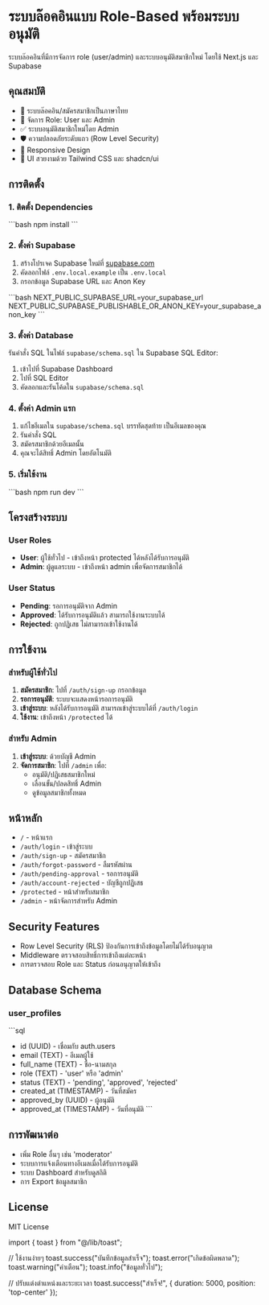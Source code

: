 # ระบบล๊อคอินแบบ Role-Based พร้อมระบบอนุมัติ

ระบบล๊อคอินที่มีการจัดการ role (user/admin) และระบบอนุมัติสมาชิกใหม่ โดยใช้ Next.js และ Supabase

## คุณสมบัติ

- 🔐 ระบบล๊อคอิน/สมัครสมาชิกเป็นภาษาไทย
- 👥 จัดการ Role: User และ Admin
- ✅ ระบบอนุมัติสมาชิกใหม่โดย Admin
- 🛡️ ความปลอดภัยระดับแถว (Row Level Security)
- 📱 Responsive Design
- 🎨 UI สวยงามด้วย Tailwind CSS และ shadcn/ui

## การติดตั้ง

### 1. ติดตั้ง Dependencies

\`\`\`bash
npm install
\`\`\`

### 2. ตั้งค่า Supabase

1. สร้างโปรเจค Supabase ใหม่ที่ [supabase.com](https://supabase.com)
2. คัดลอกไฟล์ `.env.local.example` เป็น `.env.local`
3. กรอกข้อมูล Supabase URL และ Anon Key

\`\`\`bash
NEXT_PUBLIC_SUPABASE_URL=your_supabase_url
NEXT_PUBLIC_SUPABASE_PUBLISHABLE_OR_ANON_KEY=your_supabase_anon_key
\`\`\`

### 3. ตั้งค่า Database

รันคำสั่ง SQL ในไฟล์ `supabase/schema.sql` ใน Supabase SQL Editor:

1. เข้าไปที่ Supabase Dashboard
2. ไปที่ SQL Editor
3. คัดลอกและรันโค้ดใน `supabase/schema.sql`

### 4. ตั้งค่า Admin แรก

1. แก้ไขอีเมลใน `supabase/schema.sql` บรรทัดสุดท้าย เป็นอีเมลของคุณ
2. รันคำสั่ง SQL
3. สมัครสมาชิกด้วยอีเมลนั้น
4. คุณจะได้สิทธิ์ Admin โดยอัตโนมัติ

### 5. เริ่มใช้งาน

\`\`\`bash
npm run dev
\`\`\`

## โครงสร้างระบบ

### User Roles

- **User**: ผู้ใช้ทั่วไป - เข้าถึงหน้า protected ได้หลังได้รับการอนุมัติ
- **Admin**: ผู้ดูแลระบบ - เข้าถึงหน้า admin เพื่อจัดการสมาชิกได้

### User Status

- **Pending**: รอการอนุมัติจาก Admin
- **Approved**: ได้รับการอนุมัติแล้ว สามารถใช้งานระบบได้
- **Rejected**: ถูกปฏิเสธ ไม่สามารถเข้าใช้งานได้

## การใช้งาน

### สำหรับผู้ใช้ทั่วไป

1. **สมัครสมาชิก**: ไปที่ `/auth/sign-up` กรอกข้อมูล
2. **รอการอนุมัติ**: ระบบจะแสดงหน้ารอการอนุมัติ
3. **เข้าสู่ระบบ**: หลังได้รับการอนุมัติ สามารถเข้าสู่ระบบได้ที่ `/auth/login`
4. **ใช้งาน**: เข้าถึงหน้า `/protected` ได้

### สำหรับ Admin

1. **เข้าสู่ระบบ**: ด้วยบัญชี Admin
2. **จัดการสมาชิก**: ไปที่ `/admin` เพื่อ:
   - อนุมัติ/ปฏิเสธสมาชิกใหม่
   - เลื่อนขั้น/ปลดสิทธิ์ Admin
   - ดูข้อมูลสมาชิกทั้งหมด

## หน้าหลัก

- `/` - หน้าแรก
- `/auth/login` - เข้าสู่ระบบ
- `/auth/sign-up` - สมัครสมาชิก
- `/auth/forgot-password` - ลืมรหัสผ่าน
- `/auth/pending-approval` - รอการอนุมัติ
- `/auth/account-rejected` - บัญชีถูกปฏิเสธ
- `/protected` - หน้าสำหรับสมาชิก
- `/admin` - หน้าจัดการสำหรับ Admin

## Security Features

- Row Level Security (RLS) ป้องกันการเข้าถึงข้อมูลโดยไม่ได้รับอนุญาต
- Middleware ตรวจสอบสิทธิ์การเข้าถึงแต่ละหน้า
- การตรวจสอบ Role และ Status ก่อนอนุญาตให้เข้าถึง

## Database Schema

### user_profiles

\`\`\`sql
- id (UUID) - เชื่อมกับ auth.users
- email (TEXT) - อีเมลผู้ใช้
- full_name (TEXT) - ชื่อ-นามสกุล
- role (TEXT) - 'user' หรือ 'admin'
- status (TEXT) - 'pending', 'approved', 'rejected'
- created_at (TIMESTAMP) - วันที่สมัคร
- approved_by (UUID) - ผู้อนุมัติ
- approved_at (TIMESTAMP) - วันที่อนุมัติ
\`\`\`

## การพัฒนาต่อ

- เพิ่ม Role อื่นๆ เช่น 'moderator'
- ระบบการแจ้งเตือนทางอีเมลเมื่อได้รับการอนุมัติ
- ระบบ Dashboard สำหรับดูสถิติ
- การ Export ข้อมูลสมาชิก

## License

MIT License


import { toast } from "@/lib/toast";

// ใช้งานง่ายๆ
toast.success("บันทึกข้อมูลสำเร็จ");
toast.error("เกิดข้อผิดพลาด");
toast.warning("คำเตือน");
toast.info("ข้อมูลทั่วไป");

// ปรับแต่งตำแหน่งและระยะเวลา
toast.success("สำเร็จ!", { 
  duration: 5000, 
  position: 'top-center' 
});